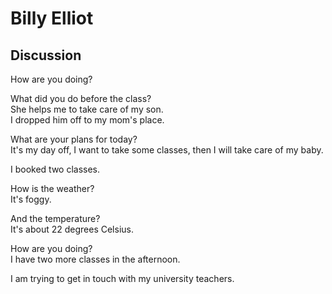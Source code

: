 # Billy Elliot
## Discussion
How are you doing?  

What did you do before the class?  
She helps me to take care of my son.  
I dropped him off to my mom's place.  

What are your plans for today?  
It's my day off, I want to take some classes, then I will take care of my baby.  

I booked two classes.  

How is the weather?  
It's foggy.  

And the temperature?  
It's about 22 degrees Celsius.  

How are you doing?  
I have two more classes in the afternoon.  

I am trying to get in touch with my university teachers.  



